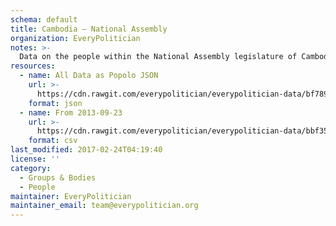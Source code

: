 ```yaml
---
schema: default
title: Cambodia — National Assembly
organization: EveryPolitician
notes: >-
  Data on the people within the National Assembly legislature of Cambodia.
resources:
  - name: All Data as Popolo JSON
    url: >-
      https://cdn.rawgit.com/everypolitician/everypolitician-data/bf789be9aa00ad68dcfc293c5e5f8febe53660a5/data/Cambodia/National_Assembly/ep-popolo-v1.0.json
    format: json
  - name: From 2013-09-23
    url: >-
      https://cdn.rawgit.com/everypolitician/everypolitician-data/bbf350a9d1c79a76b4c6b5dc8f2059f7afec8e58/data/Cambodia/National_Assembly/term-5.csv
    format: csv
last_modified: 2017-02-24T04:19:40
license: ''
category:
  - Groups & Bodies
  - People
maintainer: EveryPolitician
maintainer_email: team@everypolitician.org
---
```

